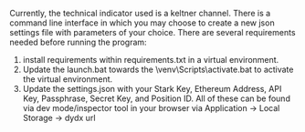 Currently, the technical indicator used is a keltner channel. There is a command line interface in which you may choose to create a new json settings file with parameters of your choice.
There are several requirements needed before running the program: 
1. install requirements within requirements.txt in a virtual environment.
2. Update the launch.bat towards the \venv\Scripts\activate.bat to activate the virtual environment.
3. Update the settings.json with your Stark Key, Ethereum Address, API Key, Passphrase, Secret Key, and Position ID.
All of these can be found via dev mode/inspector tool in your browser via Application -> Local Storage -> dydx url
